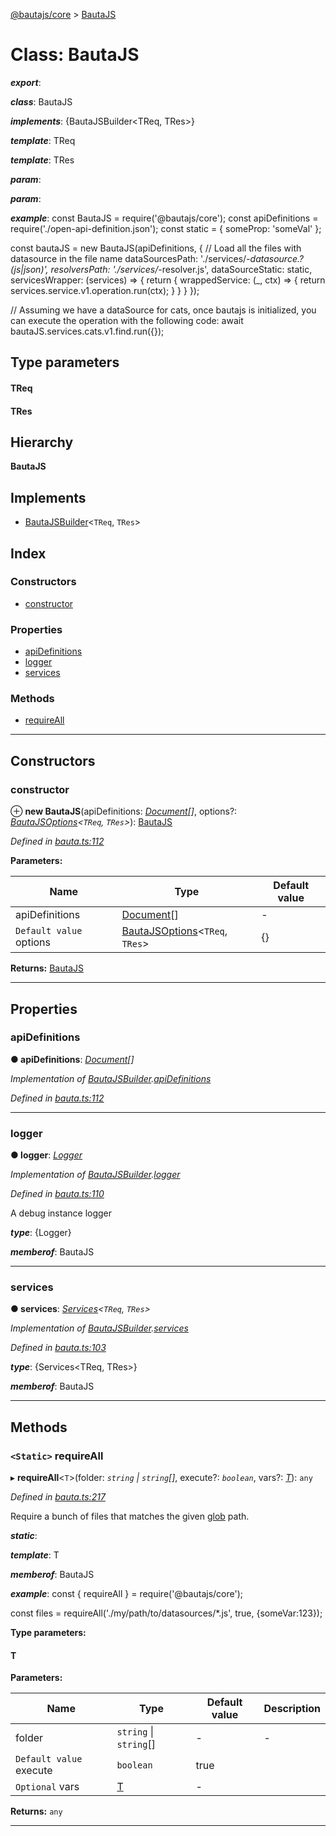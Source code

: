 [@bautajs/core](../README.md) > [BautaJS](../classes/bautajs.md)

# Class: BautaJS

*__export__*: 

*__class__*: BautaJS

*__implements__*: {BautaJSBuilder<TReq, TRes>}

*__template__*: TReq

*__template__*: TRes

*__param__*: 

*__param__*: 

*__example__*: const BautaJS = require('@bautajs/core'); const apiDefinitions = require('./open-api-definition.json'); const static = { someProp: 'someVal' };

const bautaJS = new BautaJS(apiDefinitions, { // Load all the files with datasource in the file name dataSourcesPath: './services/_\-datasource.?(js\|json)', resolversPath: './services/_\-resolver.js', dataSourceStatic: static, servicesWrapper: (services) => { return { wrappedService: (\_, ctx) => { return services.service.v1.operation.run(ctx); } } } });

// Assuming we have a dataSource for cats, once bautajs is initialized, you can execute the operation with the following code: await bautaJS.services.cats.v1.find.run({});

## Type parameters
#### TReq 
#### TRes 
## Hierarchy

**BautaJS**

## Implements

* [BautaJSBuilder](../interfaces/bautajsbuilder.md)<`TReq`, `TRes`>

## Index

### Constructors

* [constructor](bautajs.md#constructor)

### Properties

* [apiDefinitions](bautajs.md#apidefinitions)
* [logger](bautajs.md#logger)
* [services](bautajs.md#services)

### Methods

* [requireAll](bautajs.md#requireall)

---

## Constructors

<a id="constructor"></a>

###  constructor

⊕ **new BautaJS**(apiDefinitions: *[Document](../#document)[]*, options?: *[BautaJSOptions](../interfaces/bautajsoptions.md)<`TReq`, `TRes`>*): [BautaJS](bautajs.md)

*Defined in [bauta.ts:112](https://github.axa.com/Digital/bauta-nodejs/blob/9b864df/packages/bautajs/src/bauta.ts#L112)*

**Parameters:**

| Name | Type | Default value |
| ------ | ------ | ------ |
| apiDefinitions | [Document](../#document)[] | - |
| `Default value` options | [BautaJSOptions](../interfaces/bautajsoptions.md)<`TReq`, `TRes`> |  {} |

**Returns:** [BautaJS](bautajs.md)

___

## Properties

<a id="apidefinitions"></a>

###  apiDefinitions

**● apiDefinitions**: *[Document](../#document)[]*

*Implementation of [BautaJSBuilder](../interfaces/bautajsbuilder.md).[apiDefinitions](../interfaces/bautajsbuilder.md#apidefinitions)*

*Defined in [bauta.ts:112](https://github.axa.com/Digital/bauta-nodejs/blob/9b864df/packages/bautajs/src/bauta.ts#L112)*

___
<a id="logger"></a>

###  logger

**● logger**: *[Logger](../interfaces/logger.md)*

*Implementation of [BautaJSBuilder](../interfaces/bautajsbuilder.md).[logger](../interfaces/bautajsbuilder.md#logger)*

*Defined in [bauta.ts:110](https://github.axa.com/Digital/bauta-nodejs/blob/9b864df/packages/bautajs/src/bauta.ts#L110)*

A debug instance logger

*__type__*: {Logger}

*__memberof__*: BautaJS

___
<a id="services"></a>

###  services

**● services**: *[Services](../#services)<`TReq`, `TRes`>*

*Implementation of [BautaJSBuilder](../interfaces/bautajsbuilder.md).[services](../interfaces/bautajsbuilder.md#services)*

*Defined in [bauta.ts:103](https://github.axa.com/Digital/bauta-nodejs/blob/9b864df/packages/bautajs/src/bauta.ts#L103)*

*__type__*: {Services<TReq, TRes>}

*__memberof__*: BautaJS

___

## Methods

<a id="requireall"></a>

### `<Static>` requireAll

▸ **requireAll**<`T`>(folder: *`string` \| `string`[]*, execute?: *`boolean`*, vars?: *[T]()*): `any`

*Defined in [bauta.ts:217](https://github.axa.com/Digital/bauta-nodejs/blob/9b864df/packages/bautajs/src/bauta.ts#L217)*

Require a bunch of files that matches the given [glob](https://github.com/isaacs/node-glob) path.

*__static__*: 

*__template__*: T

*__memberof__*: BautaJS

*__example__*: const { requireAll } = require('@bautajs/core');

const files = requireAll('./my/path/to/datasources/\*.js', true, {someVar:123});

**Type parameters:**

#### T 
**Parameters:**

| Name | Type | Default value | Description |
| ------ | ------ | ------ | ------ |
| folder | `string` \| `string`[] | - |  \- |
| `Default value` execute | `boolean` | true |
| `Optional` vars | [T]() | - |

**Returns:** `any`

___

